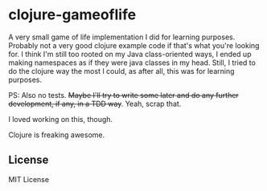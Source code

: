 # clojure-gameoflife

A very small game of life implementation I did for learning purposes. Probably not a very good clojure example code if that's what you're looking for. I think I'm still too rooted on my Java class-oriented ways, I ended up making namespaces as if they were java classes in my head. Still, I tried to do the clojure way the most I could, as after all, this was for learning purposes.

PS: Also no tests. ~~Maybe I'll try to write some later and do any further development, if any, in a TDD way~~. Yeah, scrap that.

I loved working on this, though.

Clojure is freaking awesome.

## License
MIT License
